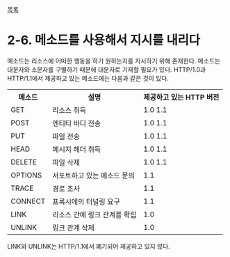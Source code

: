 [목록](https://github.com/JungInBaek/TIL/blob/main/README.md)

# 2-6. 메소드를 사용해서 지시를 내리다
메소드는 리소스에 어떠한 행동을 하기 원하는지를 지시하기 위해 존재한다.
메소드는 대문자와 소문자를 구별하기 때문에 대문자로 기재할 필요가 있다.
HTTP/1.0과 HTTP/1.1에서 제공하고 있는 메소드에는 다음과 같은 것이 있다.

<table>
<th>메소드</th><th>설명</th><th>제공하고 있는 HTTP 버전</th>
<tr>
  <td>GET</td><td>리소스 취득</td><td>1.0 1.1</td>
</tr>
<tr>
  <td>POST</td><td>엔티티 바디 전송</td><td>1.0 1.1</td>
</tr>
<tr>
  <td>PUT</td><td>파일 전송</td><td>1.0 1.1</td>
</tr>
<tr>
  <td>HEAD</td><td>메시지 헤더 취득</td><td>1.0 1.1</td>
</tr>
<tr>
  <td>DELETE</td><td>파일 삭제</td><td>1.0 1.1</td>
</tr>
<tr>
  <td>OPTIONS</td><td>서포트하고 있는 메소드 문의</td><td>1.1</td>
</tr>
<tr>
  <td>TRACE</td><td>경로 조사</td><td>1.1</td>
</tr>
<tr>
  <td>CONNECT</td><td>프록시에의 터널링 요구</td><td>1.1</td>
</tr>
<tr>
  <td>LINK</td><td>리소스 간에 링크 관계를 확립</td><td>1.0</td>
</tr>
<tr>
  <td>UNLINK</td><td>링크 관계 삭제</td><td>1.0</td>
</tr>
</table>
LINK와 UNLINK는 HTTP/1.1에서 폐기되어 제공하고 있지 않다.